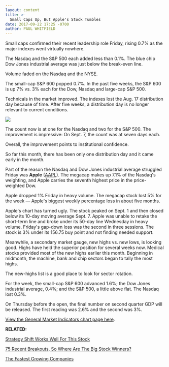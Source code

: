 ```yaml
---
layout: content
title: >-
  Small Caps Up, But Apple's Stock Tumbles
date: 2017-09-22 17:25 -0700
author: PAUL WHITFIELD
---
```






Small caps confirmed their recent leadership role Friday, rising 0.7% as the major indexes went virtually nowhere.


The Nasdaq and the S&P 500 each added less than 0.1%. The blue chip Dow Jones industrial average was just below the break-even line.




Volume faded on the Nasdaq and the NYSE.


The small-cap S&P 600 popped 0.7%. In the past five weeks, the S&P 600 is up 7% vs. 3% each for the Dow, Nasdaq and large-cap S&P 500.


Technicals in the market improved. The indexes lost the Aug. 17 distribution day because of time. After five weeks, a distribution day is no longer relevant to current conditions.


![](https://www.investors.com/wp-content/uploads/2017/09/MP092217-215x300.png)


The count now is at one for the Nasdaq and two for the S&P 500. The improvement is impressive: On Sept. 7, the count was at seven days each.


Overall, the improvement points to institutional confidence.


So far this month, there has been only one distribution day and it came early in the month.


Part of the reason the Nasdaq and Dow Jones industrial average struggled Friday was **Apple** ([AAPL](https://research.investors.com/quote.aspx?symbol=AAPL)). The megacap makes up 7.1% of the Nasdaq's weighting, and Apple carries the seventh highest price in the price-weighted Dow.


Apple dropped 1% Friday in heavy volume. The megacap stock lost 5% for the week — Apple's biggest weekly percentage loss in about five months.


Apple's chart has turned ugly. The stock peaked on Sept. 1 and then closed below its 10-day moving average Sept. 7. Apple was unable to retake the short-term line and broke under its 50-day line Wednesday in heavy volume. Friday's gap-down loss was the second in three sessions. The stock is 3% under its 156.75 buy point and not finding needed support.



Meanwhile, a secondary market gauge, new highs vs. new lows, is looking good. Highs have held the superior position for several weeks now. Medical stocks provided most of the new highs earlier this month. Beginning in midmonth, the machine, bank and chip sectors began to tally the most highs.


The new-highs list is a good place to look for sector rotation.


For the week, the small-cap S&P 600 advanced 1.6%; the Dow Jones industrial average, 0.4%; and the S&P 500, a little above flat. The Nasdaq lost 0.3%.


On Thursday before the open, the final number on second quarter GDP will be released. The first reading was 2.6% and the second was 3%.


[View the General Market Indicators chart page here](https://www.investors.com/wp-content/uploads/2017/09/GMI_092517.pdf).


**RELATED:**


[Strategy Shift Works Well For This Stock](https://www.investors.com/stock-lists/stock-spotlight/strategy-shift-works-out-well-for-this-top-performing-stock/)


[75 Recent Breakouts, So Where Are The Big Stock Winners?](https://www.investors.com/market-trend/stock-market-today/sp-500-nasdaq-are-near-highs-few-big-growth-stock-winners/)


[The Fastest Growing Companies](https://www.investors.com/how-to-invest/which-stocks-make-this-list-of-the-fastest-growing-companies/)




